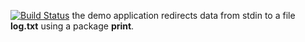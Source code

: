 [![Build Status](https://travis-ci.org/twist025/lab10.svg?branch=master)](https://travis-ci.org/twist025/lab10)
the demo application redirects data from stdin to a file **log.txt** using a package **print**.
